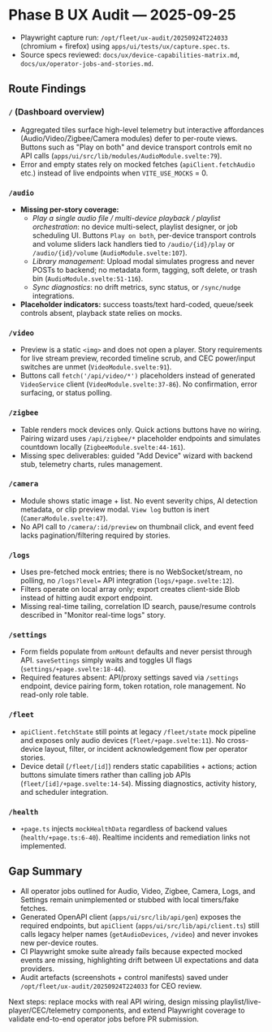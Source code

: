 # Phase B UX Audit — 2025-09-25

- Playwright capture run: `/opt/fleet/ux-audit/20250924T224033` (chromium + firefox) using `apps/ui/tests/ux/capture.spec.ts`.
- Source specs reviewed: `docs/ux/device-capabilities-matrix.md`, `docs/ux/operator-jobs-and-stories.md`.

## Route Findings

### `/` (Dashboard overview)
- Aggregated tiles surface high-level telemetry but interactive affordances (Audio/Video/Zigbee/Camera modules) defer to per-route views. Buttons such as "Play on both" and device transport controls emit no API calls (`apps/ui/src/lib/modules/AudioModule.svelte:79`).
- Error and empty states rely on mocked fetches (`apiClient.fetchAudio` etc.) instead of live endpoints when `VITE_USE_MOCKS` = 0.

### `/audio`
- **Missing per-story coverage:**
  - *Play a single audio file / multi-device playback / playlist orchestration*: no device multi-select, playlist designer, or job scheduling UI. Buttons `Play on both`, per-device transport controls and volume sliders lack handlers tied to `/audio/{id}/play` or `/audio/{id}/volume` (`AudioModule.svelte:107`).
  - *Library management*: Upload modal simulates progress and never POSTs to backend; no metadata form, tagging, soft delete, or trash bin (`AudioModule.svelte:51-116`).
  - *Sync diagnostics*: no drift metrics, sync status, or `/sync/nudge` integrations.
- **Placeholder indicators:** success toasts/text hard-coded, queue/seek controls absent, playback state relies on mocks.

### `/video`
- Preview is a static `<img>` and does not open a player. Story requirements for live stream preview, recorded timeline scrub, and CEC power/input switches are unmet (`VideoModule.svelte:91`).
- Buttons call `fetch('/api/video/*')` placeholders instead of generated `VideoService` client (`VideoModule.svelte:37-86`). No confirmation, error surfacing, or status polling.

### `/zigbee`
- Table renders mock devices only. Quick actions buttons have no wiring. Pairing wizard uses `/api/zigbee/*` placeholder endpoints and simulates countdown locally (`ZigbeeModule.svelte:44-161`).
- Missing spec deliverables: guided "Add Device" wizard with backend stub, telemetry charts, rules management.

### `/camera`
- Module shows static image + list. No event severity chips, AI detection metadata, or clip preview modal. `View log` button is inert (`CameraModule.svelte:47`).
- No API call to `/camera/:id/preview` on thumbnail click, and event feed lacks pagination/filtering required by stories.

### `/logs`
- Uses pre-fetched mock entries; there is no WebSocket/stream, no polling, no `/logs?level=` API integration (`logs/+page.svelte:12`).
- Filters operate on local array only; export creates client-side Blob instead of hitting audit export endpoint.
- Missing real-time tailing, correlation ID search, pause/resume controls described in "Monitor real-time logs" story.

### `/settings`
- Form fields populate from `onMount` defaults and never persist through API. `saveSettings` simply waits and toggles UI flags (`settings/+page.svelte:18-44`).
- Required features absent: API/proxy settings saved via `/settings` endpoint, device pairing form, token rotation, role management. No read-only role table.

### `/fleet`
- `apiClient.fetchState` still points at legacy `/fleet/state` mock pipeline and exposes only audio devices (`fleet/+page.svelte:11`). No cross-device layout, filter, or incident acknowledgement flow per operator stories.
- Device detail (`/fleet/[id]`) renders static capabilities + actions; action buttons simulate timers rather than calling job APIs (`fleet/[id]/+page.svelte:14-54`). Missing diagnostics, activity history, and scheduler integration.

### `/health`
- `+page.ts` injects `mockHealthData` regardless of backend values (`health/+page.ts:6-40`). Realtime incidents and remediation links not implemented.

## Gap Summary
- All operator jobs outlined for Audio, Video, Zigbee, Camera, Logs, and Settings remain unimplemented or stubbed with local timers/fake fetches.
- Generated OpenAPI client (`apps/ui/src/lib/api/gen`) exposes the required endpoints, but `apiClient` (`apps/ui/src/lib/api/client.ts`) still calls legacy helper names (`getAudioDevices`, `/video`) and never invokes new per-device routes.
- CI Playwright smoke suite already fails because expected mocked events are missing, highlighting drift between UI expectations and data providers.
- Audit artefacts (screenshots + control manifests) saved under `/opt/fleet/ux-audit/20250924T224033` for CEO review.

Next steps: replace mocks with real API wiring, design missing playlist/live-player/CEC/telemetry components, and extend Playwright coverage to validate end-to-end operator jobs before PR submission.
